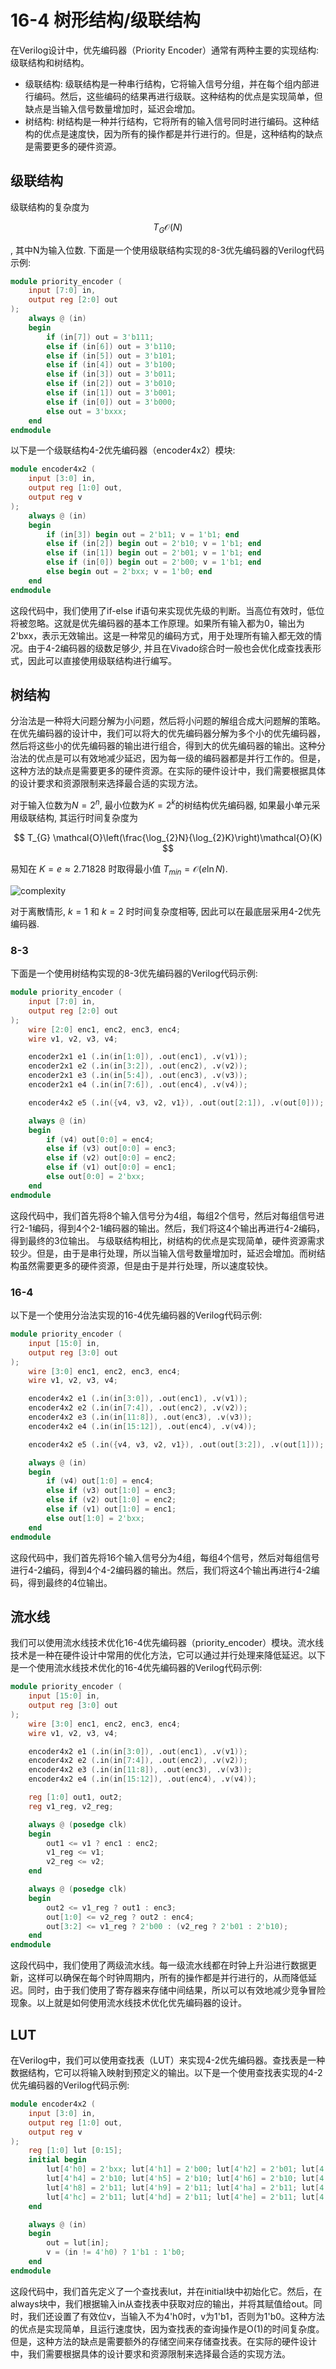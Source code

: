 # 16-4 树形结构/级联结构

在Verilog设计中，优先编码器（Priority Encoder）通常有两种主要的实现结构: 级联结构和树结构。

- 级联结构: 级联结构是一种串行结构，它将输入信号分组，并在每个组内部进行编码。然后，这些编码的结果再进行级联。这种结构的优点是实现简单，但缺点是当输入信号数量增加时，延迟会增加。
- 树结构: 树结构是一种并行结构，它将所有的输入信号同时进行编码。这种结构的优点是速度快，因为所有的操作都是并行进行的。但是，这种结构的缺点是需要更多的硬件资源。

## 级联结构

级联结构的复杂度为

$$
T_{G}\mathcal{O}(N)
$$

, 其中N为输入位数. 下面是一个使用级联结构实现的8-3优先编码器的Verilog代码示例:

``` verilog
module priority_encoder (
    input [7:0] in,
    output reg [2:0] out
);
    always @ (in)
    begin
        if (in[7]) out = 3'b111;
        else if (in[6]) out = 3'b110;
        else if (in[5]) out = 3'b101;
        else if (in[4]) out = 3'b100;
        else if (in[3]) out = 3'b011;
        else if (in[2]) out = 3'b010;
        else if (in[1]) out = 3'b001;
        else if (in[0]) out = 3'b000;
        else out = 3'bxxx;
    end
endmodule
```

以下是一个级联结构4-2优先编码器（encoder4x2）模块:

``` verilog
module encoder4x2 (
    input [3:0] in,
    output reg [1:0] out,
    output reg v
);
    always @ (in)
    begin
        if (in[3]) begin out = 2'b11; v = 1'b1; end
        else if (in[2]) begin out = 2'b10; v = 1'b1; end
        else if (in[1]) begin out = 2'b01; v = 1'b1; end
        else if (in[0]) begin out = 2'b00; v = 1'b1; end
        else begin out = 2'bxx; v = 1'b0; end
    end
endmodule
```

这段代码中，我们使用了if-else if语句来实现优先级的判断。当高位有效时，低位将被忽略。这就是优先编码器的基本工作原理。如果所有输入都为0，输出为2'bxx，表示无效输出。这是一种常见的编码方式，用于处理所有输入都无效的情况。由于4-2编码器的级数足够少, 并且在Vivado综合时一般也会优化成查找表形式，因此可以直接使用级联结构进行编写。

## 树结构

分治法是一种将大问题分解为小问题，然后将小问题的解组合成大问题解的策略。在优先编码器的设计中，我们可以将大的优先编码器分解为多个小的优先编码器，然后将这些小的优先编码器的输出进行组合，得到大的优先编码器的输出。这种分治法的优点是可以有效地减少延迟，因为每一级的编码器都是并行工作的。但是，这种方法的缺点是需要更多的硬件资源。在实际的硬件设计中，我们需要根据具体的设计要求和资源限制来选择最合适的实现方法。

对于输入位数为$N=2^{n}$, 最小位数为$K=2^{k}$的树结构优先编码器, 如果最小单元采用级联结构, 其运行时间复杂度为

$$
T_{G} \mathcal{O}\left(\frac{\log_{2}N}{\log_{2}K}\right)\mathcal{O}(K)
$$

易知在 $K=e\approx 2.71828$ 时取得最小值 $T_{min}=\mathcal{O}(e \ln N)$.

![complexity](report_lab3.assets/delay-o_1-lut.png)

对于离散情形, $k=1$ 和 $k=2$ 时时间复杂度相等, 因此可以在最底层采用4-2优先编码器.

### 8-3

下面是一个使用树结构实现的8-3优先编码器的Verilog代码示例:

``` verilog
module priority_encoder (
    input [7:0] in,
    output reg [2:0] out
);
    wire [2:0] enc1, enc2, enc3, enc4;
    wire v1, v2, v3, v4;

    encoder2x1 e1 (.in(in[1:0]), .out(enc1), .v(v1));
    encoder2x1 e2 (.in(in[3:2]), .out(enc2), .v(v2));
    encoder2x1 e3 (.in(in[5:4]), .out(enc3), .v(v3));
    encoder2x1 e4 (.in(in[7:6]), .out(enc4), .v(v4));

    encoder4x2 e5 (.in({v4, v3, v2, v1}), .out(out[2:1]), .v(out[0]));

    always @ (in)
    begin
        if (v4) out[0:0] = enc4;
        else if (v3) out[0:0] = enc3;
        else if (v2) out[0:0] = enc2;
        else if (v1) out[0:0] = enc1;
        else out[0:0] = 2'bxx;
    end
endmodule
```

这段代码中，我们首先将8个输入信号分为4组，每组2个信号，然后对每组信号进行2-1编码，得到4个2-1编码器的输出。然后，我们将这4个输出再进行4-2编码，得到最终的3位输出。
与级联结构相比，树结构的优点是实现简单，硬件资源需求较少。但是，由于是串行处理，所以当输入信号数量增加时，延迟会增加。而树结构虽然需要更多的硬件资源，但是由于是并行处理，所以速度较快。

### 16-4

以下是一个使用分治法实现的16-4优先编码器的Verilog代码示例:

``` verilog
module priority_encoder (
    input [15:0] in,
    output reg [3:0] out
);
    wire [3:0] enc1, enc2, enc3, enc4;
    wire v1, v2, v3, v4;

    encoder4x2 e1 (.in(in[3:0]), .out(enc1), .v(v1));
    encoder4x2 e2 (.in(in[7:4]), .out(enc2), .v(v2));
    encoder4x2 e3 (.in(in[11:8]), .out(enc3), .v(v3));
    encoder4x2 e4 (.in(in[15:12]), .out(enc4), .v(v4));

    encoder4x2 e5 (.in({v4, v3, v2, v1}), .out(out[3:2]), .v(out[1]));

    always @ (in)
    begin
        if (v4) out[1:0] = enc4;
        else if (v3) out[1:0] = enc3;
        else if (v2) out[1:0] = enc2;
        else if (v1) out[1:0] = enc1;
        else out[1:0] = 2'bxx;
    end
endmodule
```

这段代码中，我们首先将16个输入信号分为4组，每组4个信号，然后对每组信号进行4-2编码，得到4个4-2编码器的输出。然后，我们将这4个输出再进行4-2编码，得到最终的4位输出。

## 流水线

我们可以使用流水线技术优化16-4优先编码器（priority_encoder）模块。流水线技术是一种在硬件设计中常用的优化方法，它可以通过并行处理来降低延迟。以下是一个使用流水线技术优化的16-4优先编码器的Verilog代码示例:

``` verilog
module priority_encoder (
    input [15:0] in,
    output reg [3:0] out
);
    wire [3:0] enc1, enc2, enc3, enc4;
    wire v1, v2, v3, v4;

    encoder4x2 e1 (.in(in[3:0]), .out(enc1), .v(v1));
    encoder4x2 e2 (.in(in[7:4]), .out(enc2), .v(v2));
    encoder4x2 e3 (.in(in[11:8]), .out(enc3), .v(v3));
    encoder4x2 e4 (.in(in[15:12]), .out(enc4), .v(v4));

    reg [1:0] out1, out2;
    reg v1_reg, v2_reg;

    always @ (posedge clk)
    begin
        out1 <= v1 ? enc1 : enc2;
        v1_reg <= v1;
        v2_reg <= v2;
    end

    always @ (posedge clk)
    begin
        out2 <= v1_reg ? out1 : enc3;
        out[1:0] <= v2_reg ? out2 : enc4;
        out[3:2] <= v1_reg ? 2'b00 : (v2_reg ? 2'b01 : 2'b10);
    end
endmodule
```

这段代码中，我们使用了两级流水线。每一级流水线都在时钟上升沿进行数据更新，这样可以确保在每个时钟周期内，所有的操作都是并行进行的，从而降低延迟。同时，由于我们使用了寄存器来存储中间结果，所以可以有效地减少竞争冒险现象。以上就是如何使用流水线技术优化优先编码器的设计。

## LUT

在Verilog中，我们可以使用查找表（LUT）来实现4-2优先编码器。查找表是一种数据结构，它可以将输入映射到预定义的输出。以下是一个使用查找表实现的4-2优先编码器的Verilog代码示例:

``` verilog
module encoder4x2 (
    input [3:0] in,
    output reg [1:0] out,
    output reg v
);
    reg [1:0] lut [0:15];
    initial begin
        lut[4'h0] = 2'bxx; lut[4'h1] = 2'b00; lut[4'h2] = 2'b01; lut[4'h3] = 2'b01;
        lut[4'h4] = 2'b10; lut[4'h5] = 2'b10; lut[4'h6] = 2'b10; lut[4'h7] = 2'b10;
        lut[4'h8] = 2'b11; lut[4'h9] = 2'b11; lut[4'ha] = 2'b11; lut[4'hb] = 2'b11;
        lut[4'hc] = 2'b11; lut[4'hd] = 2'b11; lut[4'he] = 2'b11; lut[4'hf] = 2'b11;
    end

    always @ (in)
    begin
        out = lut[in];
        v = (in != 4'h0) ? 1'b1 : 1'b0;
    end
endmodule
```

这段代码中，我们首先定义了一个查找表lut，并在initial块中初始化它。然后，在always块中，我们根据输入in从查找表中获取对应的输出，并将其赋值给out。同时，我们还设置了有效位v，当输入不为4'h0时，v为1'b1，否则为1'b0。这种方法的优点是实现简单，且运行速度快，因为查找表的查询操作是O(1)的时间复杂度。但是，这种方法的缺点是需要额外的存储空间来存储查找表。在实际的硬件设计中，我们需要根据具体的设计要求和资源限制来选择最合适的实现方法。

